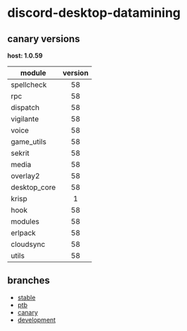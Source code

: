 # discord-desktop-datamining

## canary versions

**host: 1.0.59**

| module | version |
| ------ | :-----: |
| spellcheck | 58 |
| rpc | 58 |
| dispatch | 58 |
| vigilante | 58 |
| voice | 58 |
| game_utils | 58 |
| sekrit | 58 |
| media | 58 |
| overlay2 | 58 |
| desktop_core | 58 |
| krisp | 1 |
| hook | 58 |
| modules | 58 |
| erlpack | 58 |
| cloudsync | 58 |
| utils | 58 |

## branches

- [stable](https://github.com/OpenAsar/discord-desktop-datamining/tree/stable)
- [ptb](https://github.com/OpenAsar/discord-desktop-datamining/tree/ptb)
- [canary](https://github.com/OpenAsar/discord-desktop-datamining/tree/canary)
- [development](https://github.com/OpenAsar/discord-desktop-datamining/tree/development)